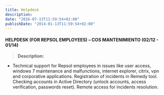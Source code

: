 ```yaml
---
title: Helpdesk
description:
date: "2016-07-13T11:59:54+02:00"
publishDate: "2014-01-13T11:59:54+02:00"
---
```

#### HELPDESK (FOR REPSOL EMPLOYEES) – COS MANTENIMIENTO (02/12 - 01/14)
> 
> **Description:**

* Technical support for Repsol employees in issues like user access, windows 7 maintenance and malfunctions, internet explorer, citrix, vpn and corporative applications. Registration of incidents in Remedy tool. Checking accounts in Active Directory (unlock accounts, access verification, passwords reset). Remote access for incidents resolution.